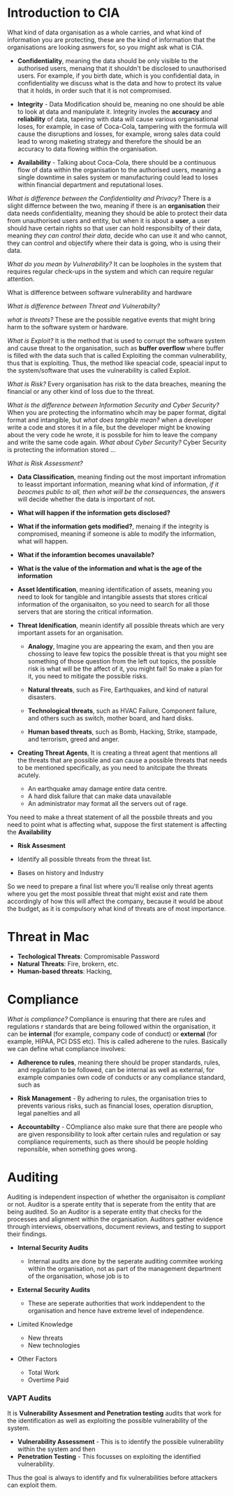 # Introduction to CIA

What kind of data organisation as a whole carries, and what kind of information you are protecting, these are the kind of information that the organisations are looking asnwers for, so you might ask what is CIA.

- **Confidentiality**, meaning the data should be only visible to the authorised users, menaing that it shouldn't be disclosed to unauthorised users. For example, if you birth date, which is you confidential data, in confidentiality we discuss what is the data and how to protect its value that it holds, in order such that it is not compromised.

- **Integrity** - Data Modification should be, meaning no one should be able to look at data and manipulate it. Integrity involes the **accuracy** and **reliability** of data, tapering with data will cause various organisational loses, for example, in case of Coca-Cola, tampering with the formula will cause the disruptions and losses, for example, wrong sales data could lead to wrong maketing strategy and therefore the should be an accuracy to data flowing within the organisation.

- **Availability** - Talking about Coca-Cola, there should be a continuous flow of data within the organisation to the authorised users, meaning a single downtime in sales system or manufacturing could lead to loses within financial department and reputational loses. 


*What is difference between the Confidentiality and Privacy?* There is a slight differnce between the two, meaning if there is an **organisation** their data needs confidentiality, meaning they should be able to protect their data from unauthorised users and entity, but when it is about a **user**, a user should have certain rights so that user can hold responsibilty of their data, meaning *they can control their data*, decide who can use it and who cannot, they can control and objectify where their data is going, who is using their data.

*What do you mean by Vulnerability?* It can be loopholes in the system that requires regular check-ups in the system and which can require regular attention. 

What is difference between software vulnerability and hardware

*What is difference between Threat and Vulnerabilty?*

*what is threats?* These are the possible negative events that might bring harm to the software system or hardware.

*What is Exploit?* It is the method that is used to corrupt the software system and cause threat to the organisation, such as **buffer overflow** where buffer is filled with the data such that is called Exploiting the comman vulnerability, thus that is exploiting. Thus, the method like speacial code, speacial input to the system/software that uses the vulnerability is called Exploit.

*What is Risk?* Every organisation has risk to the data breaches, meaning the financial or any other kind of loss due to the threat.

*What is the difference between Information Security and Cyber Security?* When you are protecting the informatino whcih may be paper format, digital format and intangible, but *what does tangible mean?* when a developer write a code and stores it in a file, but the developer might be knowing about the very code he wrote, it is possbile for him to leave the company and write the same code again. *What about Cyber Security?* Cyber Security is protecting the information stored ...

*What is Risk Assessment?* 

-  **Data Classification**, meaning finding out the most important infromation to leasst important information, meaning what kind of information, *if it beocmes public to all, then what will be the consequences*, the answers will decide whether the data is important of not. 
  - **What will happen if the information gets disclosed?**
  - **What if the information gets modified?**, menaing if the integrity is compromised, meaning if someone is able to modify the information, what will happen.
  - **What if the inforamtion becomes unavailable?**
  - **What is the value of the information and what is the age of the information**
- **Asset Identification**, meaning identification of assets, meaning you need to look for tangible and intangible assests that stores critical information of the organisaiton, so you need to search for all those servers that are storing the critical information. 
- **Threat Idenification**, meanin identify all possible threats which are very important assets for an organisation.

  - **Analogy**, Imagine you are appearing the exam, and then you are chossing to leave few topics the possible threat is that you might see something of those question from the left out topics, the possible risk is what will be the affect of it, you might fail! So make a plan for it, you need to mitigate the possible risks.

  - **Natural threats**, such as Fire, Earthquakes, and kind of natural disasters.
  - **Technological threats**, such as HVAC Failure, Component failure, and others such as switch, mother board, and hard disks.
  - **Human based threats**, such as Bomb, Hacking, Strike, stampade, and terrorism, greed and anger. 

- **Creating Threat Agents**, It is creating a threat agent that mentions all the threats that are possible and can cause a possible threats that needs to be mentioned specifically, as you need to anitcipate the threats acutely.
    - An earthquake amay damage entire data centre.
    - A hard disk failure that can make data unavailable 
    - An administrator may format all the servers out of rage.
    
You need to make a threat statement of all the possbile threats and you need to point what is affecting what, suppose the first statement is affecting the **Availability**

- **Risk Assesment**

- Identify all possible threats from the threat list.
- Bases on history and Industry

So we need to prepare a final list where you'll realise only threat agents where you get the most possible threat that might exist and rate them accordingly of how this will affect the company, because it would be about the budget, as it is compulsory what kind of threats are of most importance.

# Threat in Mac

- **Techological Threats**: Compromisable Password
- **Natural Threats**: Fire, brokern, etc.
- **Human-based threats**: Hacking, 

# Compliance 

*What is compliance?* Compliance is ensuring that there are rules and regulations r standards that are being followed within the organisation, it can be **internal** (for example, company
code of conduct) or **external** (for example, HIPAA, PCI DSS etc). This is called adherene to the rules. Basically we can define what compliance involves:

- **Adherence to rules**, meaning there should be proper standards, rules, and regulation to be followed, can be internal as well as external, for example companies own code of conducts or any compliance standard, such as 

- **Risk Management** - By adhering to rules, the organisation tries to prevents various risks, such as financial loses, operation disruption, legal panelties and all

- **Accountabilty** - COmpliance also make sure that there are people who are given responsibility to look after certain rules and regulation or say compliance requirements, such as there should be people holding reponsible, when something goes wrong.


# Auditing

Auditing is independent inspection of whether the organisaiton is *compliant* or not. Auditor is a sperate entity that is seperate from the entity that are being audited. So an Auditor is a seperate entity that checks for the processes and alignment within the organisation. Auditors gather evidence through interviews, observations, document reviews, and testing to support their findings.

- **Internal Security Audits**
  - Internal audits are done by the seperate auditing commitee working within the organisation, not as part of the management department of the organisation, whose job is to 
- **External Security Audits**
  - These are seperate authorities that work inddependent to the organisation and hence have extreme level of independence.
- Limited Knowledge
  - New threats
  - New technologies

- Other Factors
  - Total Work
  - Overtime Paid

### VAPT Audits

It is **Vulnerability Assesment and Penetration testing** audits that work for the identification as well as exploiting the possible vulnerability of the system. 

- **Vulnerability Assessment** - This is to identify the possible vulnerability within the system and then 
- **Penetration Testing** - This focusses on exploiting the identified vulnerability.

Thus the goal is always to identify and fix vulnerabilities before attackers can exploit them.




  






